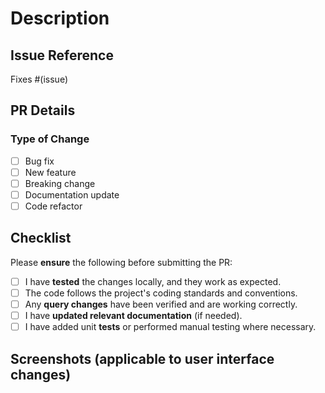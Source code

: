 # Description

<!-- Please include a summary of the changes and the related issue. Include any relevant context here. -->

## Issue Reference

<!-- Link to the related issue in the repository. -->
Fixes #(issue)

## PR Details

### Type of Change

- [ ] Bug fix
- [ ] New feature
- [ ] Breaking change
- [ ] Documentation update
- [ ] Code refactor

## Checklist

Please **ensure** the following before submitting the PR:

- [ ] I have **tested** the changes locally, and they work as expected.
- [ ] The code follows the project's coding standards and conventions.
- [ ] Any **query changes** have been verified and are working correctly.
- [ ] I have **updated relevant documentation** (if needed).
- [ ] I have added unit **tests** or performed manual testing where necessary.

## Screenshots (applicable to user interface changes)

<!-- Attach screenshots if relevant. -->

